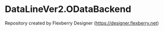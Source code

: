 # DataLineVer2.ODataBackend
Repository created by Flexberry Designer (https://designer.flexberry.net)
